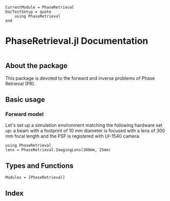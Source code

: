 ```@meta
CurrentModule = PhaseRetrieval
DocTestSetup = quote
    using PhaseRetrieval
end
```


# PhaseRetrieval.jl Documentation

```@contents
```

## About the package
This package is devoted to the forward and inverse problems of Phase Retrieval (PR).

## Basic usage
### Forward model 
Let's set up a simulation environment matching the following hardware set up: a beam with a footprint of 10 mm diameter is focused with a lens of 300 mm focal length and the PSF is registered with UI-1540 camera.

```@example
using PhaseRetrieval
lens = PhaseRetrieval.ImagingLens(300mm, 25mm)
```

## Types and Functions

```@autodocs
Modules = [PhaseRetrieval]
```

## Index
```@index
```
